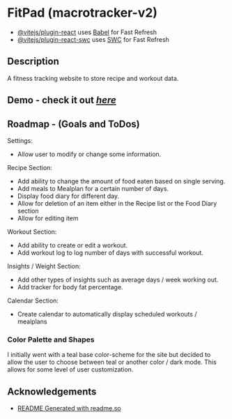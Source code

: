 # FitPad (macrotracker-v2)

- [@vitejs/plugin-react](https://github.com/vitejs/vite-plugin-react/blob/main/packages/plugin-react/README.md) uses [Babel](https://babeljs.io/) for Fast Refresh
- [@vitejs/plugin-react-swc](https://github.com/vitejs/vite-plugin-react-swc) uses [SWC](https://swc.rs/) for Fast Refresh

## Description

A fitness tracking website to store recipe and workout data.

## Demo - check it out [*here*](https://successful-fog-b5ad98.netlify.app/)

## Roadmap - (Goals and ToDos)

Settings:
- Allow user to modify or change some information.

Recipe Section:
- Add ability to change the amount of food eaten based on single serving.
- Add meals to Mealplan for a certain number of days.
- Display food diary for different day.
- Allow for deletion of an item either in the Recipe list or the Food Diary section
- Allow for editing item

Workout Section:
- Add ability to create or edit a workout.
- Add workout log to log number of days with successful workout.

Insights / Weight Section:
- Add other types of insights such as average days / week working out.
- Add tracker for body fat percentage.

Calendar Section:
- Create calendar to automatically display scheduled workouts / mealplans

### Color Palette and Shapes
I initially went with a teal base color-scheme for the site but decided to allow the user to choose between teal or another color / dark mode. This allows for some level of user customization. 

## Acknowledgements

 - [README Generated with readme.so](https://readme.so/editor)


